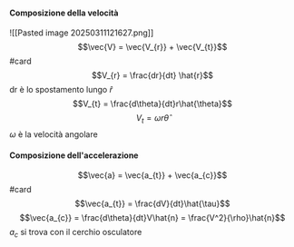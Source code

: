 #### Composizione della velocità
![[Pasted image 20250311121627.png]]
$$\vec{V} = \vec{V_{r}} + \vec{V_{t}}$$
#card
$$V_{r} = \frac{dr}{dt} \hat{r}$$
dr è lo spostamento lungo $\hat{r}$ 
$$V_{t} = \frac{d\theta}{dt}r\hat{\theta}$$
$$V_{t} = \omega r\hat{\theta}$$
$\omega$ è la velocità angolare

#### Composizione dell'accelerazione
$$\vec{a} = \vec{a_{t}} + \vec{a_{c}}$$
#card 
$$\vec{a_{t}} = \frac{dV}{dt}\hat{\tau}$$
$$\vec{a_{c}} = \frac{d\theta}{dt}V\hat{n} = \frac{V^2}{\rho}\hat{n}$$
$a_{c}$ si trova con il cerchio osculatore
